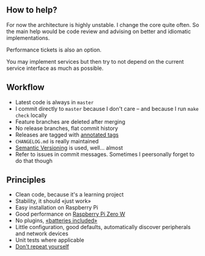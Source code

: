 ## How to help?

For now the architecture is highly unstable. I change the core quite often. So the main help would be code review and advising on better and idiomatic implementations.

Performance tickets is also an option.

You may implement services but then try to not depend on the current service interface as much as possible.

## Workflow

- Latest code is always in `master`
- I commit directly to `master` because I don't care – and because I run `make check` locally
- Feature branches are deleted after merging
- No release branches, flat commit history
- Releases are tagged with [annotated tags](https://git-scm.com/book/en/v2/Git-Basics-Tagging)
- `CHANGELOG.md` is really maintained
- [Semantic Versioning](https://semver.org/) is used, well… almost
- Refer to issues in commit messages. Sometimes I peersonally forget to do that though

## Principles

- Clean code, because it's a learning project
- Stability, it should «just work»
- Easy installation on Raspberry Pi
- Good performance on [Raspberry Pi Zero W](https://www.raspberrypi.org/products/raspberry-pi-zero-w/)
- No plugins, [«batteries included»](https://en.wikipedia.org/wiki/Batteries_Included)
- Little configuration, good defaults, automatically discover peripherals and network devices
- Unit tests where applicable
- [Don't repeat yourself](https://en.wikipedia.org/wiki/Don%27t_repeat_yourself)
